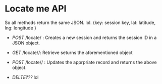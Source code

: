 Locate me API
====
So all methods return the same JSON. lol.
  {key: session key,
   lat: latitude,
   lng: longitude
  }
- *POST* /locate/ : Creates a new session and returns the session ID in a JSON object.

- *GET* /locate/<key>/: Retrieve seturns the aforementioned object

- *POST* /locate/<key>/ : Updates the apprpriate record and returns the above object.

- *DELTE???* lol
